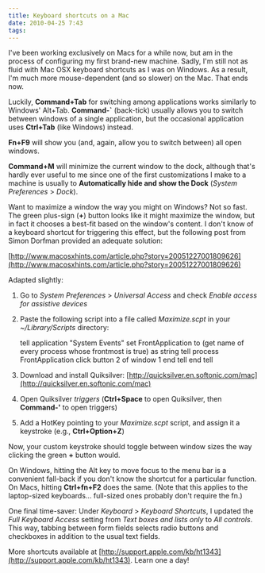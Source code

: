 ```yaml
---
title: Keyboard shortcuts on a Mac
date: 2010-04-25 7:43
tags: 
---
```


I've been working exclusively on Macs for a while now, but am in the process of configuring my first brand-new machine. Sadly, I'm still not as fluid with Mac OSX keyboard shortcuts as I was on Windows. As a result, I'm much more mouse-dependent (and so slower) on the Mac. That ends now.

Luckily, **Command+Tab** for switching among applications works similarly to Windows' Alt+Tab. **Command-\`** (back-tick) usually allows you to switch between windows of a single application, but the occasional application uses **Ctrl+Tab** (like Windows) instead.

**Fn+F9** will show you (and, again, allow you to switch between) all open windows. 

**Command+M** will minimize the current window to the dock, although that's hardly ever useful to me since one of the first customizations I make to a machine is usually to **Automatically hide and show the Dock** (_System Preferences_ > _Dock_). 

Want to maximize a window the way you might on Windows? Not so fast. The green plus-sign (**+**) button looks like it might maximize the window, but in fact it chooses a best-fit based on the window's content. I don't know of a keyboard shortcut for triggering this effect, but the following post from Simon Dorfman provided an adequate solution:

[http://www.macosxhints.com/article.php?story=20051227001809626](http://www.macosxhints.com/article.php?story=20051227001809626)

Adapted slightly: 
1. Go to _System Preferences_ > _Universal Access_ and check _Enable access for assistive devices_
2. Paste the following script into a file called _Maximize.scpt_ in your _~/Library/Scripts_ directory:

    tell application "System Events"
      set FrontApplication to (get name of every process whose frontmost is true) as string
      tell process FrontApplication
        click button 2 of window 1
      end tell
    end tell

3. Download and install Quiksilver: [http://quicksilver.en.softonic.com/mac](http://quicksilver.en.softonic.com/mac)
4. Open Quiksilver _triggers_ (**Ctrl+Space** to open Quiksilver, then **Command-'** to open triggers)
5. Add a HotKey pointing to your _Maximize.scpt_ script, and assign it a keystroke (e.g., **Ctrl+Option+Z**)

Now, your custom keystroke should toggle between window sizes the way clicking the green **+** button would.

On Windows, hitting the Alt key to move focus to the menu bar is a convenient fall-back if you don't know the shortcut for a particular function. On Macs, hitting **Ctrl+fn+F2** does the same. (Note that this applies to the laptop-sized keyboards... full-sized ones probably don't require the fn.)

One final time-saver: Under _Keyboard_ > _Keyboard Shortcuts_, I updated the _Full Keyboard Access_ setting from _Text boxes and lists only_ to _All controls_. This way, tabbing between form fields selects radio buttons and checkboxes in addition to the usual text fields.

More shortcuts available at [http://support.apple.com/kb/ht1343](http://support.apple.com/kb/ht1343). Learn one a day!
